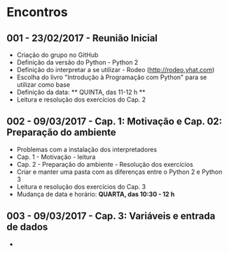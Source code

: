 # Encontros

## 001 - 23/02/2017 - Reunião Inicial

* Criação do grupo no GitHub
* Definição da versão do Python - Python 2
* Definição do interpretar a se utilizar - Rodeo (http://rodeo.yhat.com)
* Escolha do livro "Introdução à Programação com Python" para se utilizar como base
* Definição da data: ** QUINTA, das 11-12 h **
* Leitura e resolução dos exercícios do Cap. 2

## 002 - 09/03/2017 - Cap. 1: Motivação e Cap. 02: Preparação do ambiente
 
* Problemas com a instalação dos interpretadores
* Cap. 1 - Motivação - leitura
* Cap. 2 - Preparação do ambiente - Resolução dos exercícios
* Criar e manter uma pasta com as diferenças entre o Python 2 e Python 3
* Leitura e resolução dos exercícios do Cap. 3
* Mudança de data e horário: **QUARTA, das 10:30 - 12 h**

## 003 - 09/03/2017 - Cap. 3: Variáveis e entrada de dados

* 
